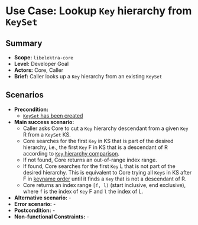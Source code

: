 # Use Case: Lookup `Key` hierarchy from `KeySet`

## Summary

- **Scope:** `libelektra-core`
- **Level:** Developer Goal
- **Actors:** Core, Caller
- **Brief:** Caller looks up a `Key` hierarchy from an existing `KeySet`

## Scenarios

- **Precondition:**
  - [`KeySet` has been created](UC_keyset_create.md)
- **Main success scenario:**
  - Caller asks Core to cut a `Key` hierarchy descendant from a given `Key` R from a `KeySet` KS.
  - Core searches for the first `Key` in KS that is part of the desired hierarchy, i.e., the first `Key` F in KS that is a descendant of R according to [`Key` hierarchy comparison](UC_keyname_hierarchy.md).
  - If not found, Core returns an out-of-range index range.
  - If found, Core searches for the first `Key` L that is not part of the desired hierarchy.
    This is equivalent to Core trying all `Key`s in KS after F in [keyname order](UC_keyname_ordering.md) until it finds a `Key` that is not a descendant of R.
  - Core returns an index range `[f, l)` (start inclusive, end exclusive), where `f` is the index of `Key` F and `l` the index of L.
- **Alternative scenario:** -
- **Error scenario:** -
- **Postcondition:** -
- **Non-functional Constraints:** -
